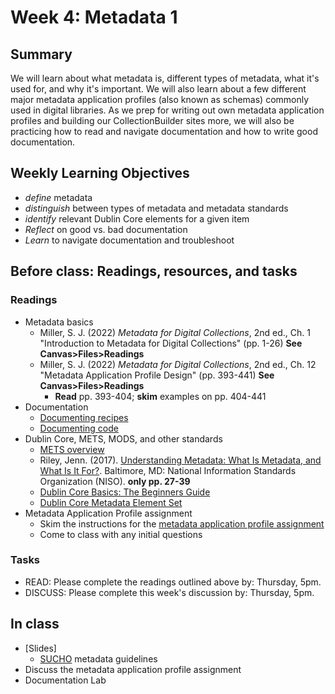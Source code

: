 # Week 4: Metadata 1

## Summary
We will learn about what metadata is, different types of metadata, what it's used for, and why it's important. We will also learn about a few different major metadata application profiles (also known as schemas) commonly used in digital libraries. As we prep for writing out own metadata application profiles and building our CollectionBuilder sites more, we will also be practicing how to read and navigate documentation and how to write good documentation.

## Weekly Learning Objectives
- _define_ metadata
- _distinguish_ between types of metadata and metadata standards
- _identify_ relevant Dublin Core elements for a given item
- _Reflect_ on good vs. bad documentation
- _Learn_ to navigate documentation and troubleshoot


## Before class: Readings, resources, and tasks
### Readings
- Metadata basics
  - Miller, S. J. (2022) _Metadata for Digital Collections_, 2nd ed., Ch. 1 "Introduction to Metadata for Digital Collections" (pp. 1-26) **See Canvas>Files>Readings**
  - Miller, S. J. (2022) _Metadata for Digital Collections_, 2nd ed., Ch. 12 "Metadata Application Profile Design" (pp. 393-441) **See Canvas>Files>Readings**
    - **Read** pp. 393-404; **skim** examples on pp. 404-441
- Documentation
  - [Documenting recipes](https://goodfoodstudioza.com/recipe-writing-tips)
  - [Documenting code](https://medium.com/larimaza-en/how-to-write-good-documentation-e19c70dc67f0)
- Dublin Core, METS, MODS, and other standards
  - [METS overview](https://www.loc.gov/standards/mets/METSOverview.v3_en.html)
  - Riley, Jenn. (2017). [Understanding Metadata: What Is Metadata, and What Is It For?](https://www.niso.org/publications/understanding-metadata-2017). Baltimore, MD: National Information Standards Organization (NISO). **only pp. 27-39**
  - [Dublin Core Basics: The Beginners Guide](http://paladini.github.io/dublin-core-basics/)
  - [Dublin Core Metadata Element Set](https://guides.library.ucsc.edu/c.php?g=618773&p=4306386)
- Metadata Application Profile assignment
  - Skim the instructions for the [metadata application profile assignment](assignment_metadata_application_profile.md)
  - Come to class with any initial questions

### Tasks
 - READ: Please complete the readings outlined above by: Thursday, 5pm.
 - DISCUSS: Please complete this week's discussion by: Thursday, 5pm.

## In class
- [Slides]
  - [SUCHO](https://www.sucho.org/) metadata guidelines
- Discuss the metadata application profile assignment
- Documentation Lab

